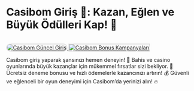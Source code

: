 # Casibom Giriş 🚀: Kazan, Eğlen ve Büyük Ödülleri Kap! 🤑

<a href="https://cutt.ly/Je07CnaE" title="Tıkla Siteye Git">
    <img src="https://i.ibb.co/XS3cKq9/Ekran-Resmi-2024-09-13-20-40-30.png" alt="Casibom Güncel Giriş" style="max-width: 100%; border: 2px solid #ddd; border-radius: 10px;">
</a>
<a href="https://cutt.ly/Je07CnaE" title="Casibom">
    <img src="https://i.ibb.co/XS3cKq9/Ekran-Resmi-2024-09-13-20-40-30.png" alt="Casibom Bonus Kampanyaları" style="max-width: 100%; border: 2px solid #ddd; margin-top: 15px;">
</a>

Casibom giriş yaparak şansınızı hemen deneyin! 🎰 Bahis ve casino oyunlarında büyük kazançlar için mükemmel fırsatlar sizi bekliyor. 🎉 Ücretsiz deneme bonusu ve hızlı ödemelerle kazancınızı artırın! 💰 Güvenli ve eğlenceli bir oyun deneyimi için Casibom’da yerinizi alın! 🔥
